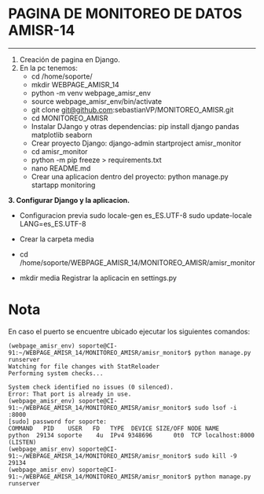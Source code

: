 # PAGINA DE MONITOREO DE DATOS AMISR-14
---
1. Creación de pagina en Django.
2. En la pc tenemos:
    - cd /home/soporte/
    - mkdir WEBPAGE_AMISR_14
    - python -m venv webpage_amisr_env
    - source  webpage_amisr_env/bin/activate
    - git clone git@github.com:sebastianVP/MONITOREO_AMISR.git
    - cd MONITOREO_AMISR
    - Instalar DJango y otras dependencias: pip install django pandas matplotlib seaborn
    - Crear proyecto Django: django-admin startproject amisr_monitor
    - cd amisr_monitor
    - python -m pip freeze > requirements.txt
    - nano README.md
    - Crear una aplicacion dentro del proyecto: python manage.py startapp monitoring

**3. Configurar Django y la aplicacion.**

- Configuracion previa
sudo locale-gen es_ES.UTF-8
sudo update-locale LANG=es_ES.UTF-8

- Crear la carpeta media
- cd /home/soporte/WEBPAGE_AMISR_14/MONITOREO_AMISR/amisr_monitor
- mkdir media
Registrar la aplicacin en settings.py

# Nota
En caso el puerto se encuentre ubicado ejecutar los siguientes comandos:
```
(webpage_amisr_env) soporte@CI-91:~/WEBPAGE_AMISR_14/MONITOREO_AMISR/amisr_monitor$ python manage.py  runserver
Watching for file changes with StatReloader
Performing system checks...

System check identified no issues (0 silenced).
Error: That port is already in use.
(webpage_amisr_env) soporte@CI-91:~/WEBPAGE_AMISR_14/MONITOREO_AMISR/amisr_monitor$ sudo lsof -i :8000
[sudo] password for soporte: 
COMMAND   PID    USER   FD   TYPE  DEVICE SIZE/OFF NODE NAME
python  29134 soporte    4u  IPv4 9348696      0t0  TCP localhost:8000 (LISTEN)
(webpage_amisr_env) soporte@CI-91:~/WEBPAGE_AMISR_14/MONITOREO_AMISR/amisr_monitor$ sudo kill -9 29134
(webpage_amisr_env) soporte@CI-91:~/WEBPAGE_AMISR_14/MONITOREO_AMISR/amisr_monitor$ python manage.py  runserver
```



